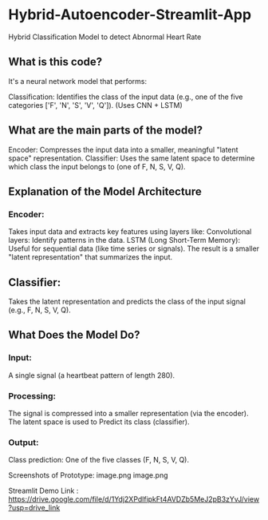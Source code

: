# Hybrid-Autoencoder-Streamlit-App
Hybrid Classification Model to detect Abnormal Heart Rate

## What is this code?

It's a neural network model that performs:

Classification: Identifies the class of the input data (e.g., one of the five categories ['F', 'N', 'S', 'V', 'Q']). (Uses CNN + LSTM)

## What are the main parts of the model?

Encoder: Compresses the input data into a smaller, meaningful "latent space" representation.
Classifier: Uses the same latent space to determine which class the input belongs to (one of F, N, S, V, Q).

## Explanation of the Model Architecture
### Encoder:
Takes input data and extracts key features using layers like:
Convolutional layers: Identify patterns in the data. LSTM (Long Short-Term Memory): Useful for sequential data (like time series or signals).
The result is a smaller "latent representation" that summarizes the input.

## Classifier:
Takes the latent representation and predicts the class of the input signal (e.g., F, N, S, V, Q).

## What Does the Model Do?
### Input:
A single signal (a heartbeat pattern of length 280).

### Processing:
The signal is compressed into a smaller representation (via the encoder).
The latent space is used to Predict its class (classifier).

### Output:
Class prediction: One of the five classes (F, N, S, V, Q).

Screenshots of Prototype:
image.png
image.png

Streamlit Demo Link : https://drive.google.com/file/d/1Ydj2XPdlfipkFt4AVDZb5MeJ2pB3zYvJ/view?usp=drive_link
